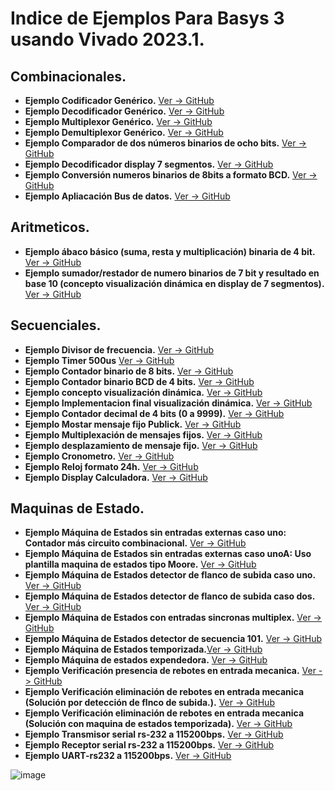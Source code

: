 # **Indice de Ejemplos Para Basys 3 usando Vivado 2023.1.**

## **Combinacionales.**
* **Ejemplo Codificador Genérico.** [Ver -> GitHub](https://github.com/ceroma1/VHDL-Basys3/tree/main/Combinacionales/Codificador)
* **Ejemplo Decodificador Genérico.** [Ver -> GitHub](https://github.com/ceroma1/VHDL-Basys3/tree/main/Combinacionales/Decodificador)
* **Ejemplo Multiplexor Genérico.** [Ver -> GitHub](https://github.com/ceroma1/VHDL-Basys3/tree/main/Combinacionales/Multiplexor)
* **Ejemplo Demultiplexor Genérico.** [Ver -> GitHub](https://github.com/ceroma1/VHDL-Basys3/tree/main/Combinacionales/Demultiplexor)
* **Ejemplo Comparador de dos números binarios de ocho bits.** [Ver -> GitHub](https://github.com/ceroma1/VHDL-Basys3/tree/main/Combinacionales/ComparadorBinario)
* **Ejemplo Decodificador display 7 segmentos.** [Ver -> GitHub](https://github.com/ceroma1/VHDL-Basys3/tree/main/Combinacionales/Display7segmento)
* **Ejemplo Conversión numeros binarios de 8bits a formato BCD.** [Ver -> GitHub](https://github.com/ceroma1/VHDL-Basys3/tree/main/Combinacionales/BinarioBCD_V1)
* **Ejemplo Apliacación Bus de datos.** [Ver -> GitHub](https://github.com/ceroma1/VHDL-Basys3/tree/main/Combinacionales/Bus_datos)

## **Aritmeticos.**
* **Ejemplo ábaco básico (suma, resta y multiplicación) binaria de 4 bit.** [Ver -> GitHub](https://github.com/ceroma1/VHDL-Basys3/tree/main/Aritmeticos/AbacoBasico)
* **Ejemplo sumador/restador de numero binarios de 7 bit y resultado en base 10 (concepto visualización dinámica en display de 7 segmentos).** [Ver -> GitHub](https://github.com/ceroma1/VHDL-Basys3/tree/main/Aritmeticos/AbacoSinsigno)

## **Secuenciales.**
* **Ejemplo Divisor de frecuencia.** [Ver -> GitHub](https://github.com/ceroma1/VHDL-Basys3/tree/main/Secuenciales/DivisorFrecuencia)
* **Ejemplo Timer 500us** [Ver -> GitHub](https://github.com/ceroma1/VHDL-Basys3/tree/main/Secuenciales/Timer)
* **Ejemplo Contador binario de 8 bits.** [Ver -> GitHub](https://github.com/ceroma1/VHDL-Basys3/tree/main/Secuenciales/ContadorBinario)
* **Ejemplo Contador binario BCD de 4 bits.** [Ver -> GitHub](https://github.com/ceroma1/VHDL-Basys3/tree/main/Secuenciales/ContadorBCD)
* **Ejemplo concepto visualización dinámica.** [Ver -> GitHub](https://github.com/ceroma1/VHDL-Basys3/tree/main/Secuenciales/MuxDisplayMano)
* **Ejemplo Implementacion final visualización dinámica.** [Ver -> GitHub](https://github.com/ceroma1/VHDL-Basys3/tree/main/Secuenciales/MuxDisplayAuto)
* **Ejemplo Contador decimal de 4 bits (0 a 9999).** [Ver -> GitHub](https://github.com/ceroma1/VHDL-Basys3/tree/main/Secuenciales/ContadorDecimal)
* **Ejemplo Mostar mensaje fijo Publick.** [Ver -> GitHub](https://github.com/ceroma1/VHDL-Basys3/tree/main/Secuenciales/publick7seg)
* **Ejemplo Multiplexación de mensajes fijos.** [Ver -> GitHub](https://github.com/ceroma1/VHDL-Basys3/tree/main/Secuenciales/MuxPublick)
* **Ejemplo desplazamiento de mensaje fijo.** [Ver -> GitHub](https://github.com/ceroma1/VHDL-Basys3/tree/main/Secuenciales/PublickDesplaza)
* **Ejemplo Cronometro.** [Ver -> GitHub](https://github.com/ceroma1/VHDL-Basys3/tree/main/Aplicaciones/Cronometro)
* **Ejemplo Reloj formato 24h.** [Ver -> GitHub](https://github.com/ceroma1/VHDL-Basys3/tree/main/Aplicaciones/cronometroV2)
* **Ejemplo Display Calculadora.** [Ver -> GitHub](https://github.com/ceroma1/VHDL-Basys3/tree/main/Aplicaciones/Display_calculadora)

## **Maquinas de Estado.**
* **Ejemplo Máquina de Estados sin entradas externas caso uno: Contador más circuito combinacional.** [Ver -> GitHub](https://github.com/ceroma1/VHDL-Basys3/tree/main/MaquinaEstados/MaqEstadoUno)
* **Ejemplo Máquina de Estados sin entradas externas caso unoA: Uso plantilla maquina de estados tipo Moore.** [Ver -> GitHub](https://github.com/ceroma1/VHDL-Basys3/tree/main/MaquinaEstados/MaqEstadoUnoA)
* **Ejemplo Máquina de Estados detector de flanco de subida caso uno.** [Ver -> GitHub](https://github.com/ceroma1/VHDL-Basys3/tree/main/MaquinaEstados/MaqEstadoDos)
* **Ejemplo Máquina de Estados detector de flanco de subida caso dos.** [Ver -> GitHub](https://github.com/ceroma1/VHDL-Basys3/tree/main/MaquinaEstados/MaqEstadoDosA)
* **Ejemplo Máquina de Estados con entradas sincronas multiplex.** [Ver -> GitHub](https://github.com/ceroma1/VHDL-Basys3/tree/main/MaquinaEstados/MaqEstadoCuatro)
* **Ejemplo Máquina de Estados detector de secuencia 101.** [Ver -> GitHub](https://github.com/ceroma1/VHDL-Basys3/tree/main/MaquinaEstados/DetectaSucuencia)
* **Ejemplo Máquina de Estados temporizada.**[Ver -> GitHub](https://github.com/ceroma1/VHDL-Basys3/tree/main/MaquinaEstados/ReboteTemporizado)
* **Ejemplo Máquina de estados expendedora.** [Ver -> GitHub](https://github.com/crelec/VHDL-Basys3/tree/main/MaquinaEstados/ExpendioDisplay)
* **Ejemplo Verificación presencia de rebotes en entrada mecanica.** [Ver -> GitHub](https://github.com/ceroma1/VHDL-Basys3/tree/main/MaquinaEstados/VerificaUno)
* **Ejemplo Verificación eliminación de rebotes en entrada mecanica (Solución por detección de flnco de subida.).** [Ver -> GitHub](https://github.com/ceroma1/VHDL-Basys3/tree/main/MaquinaEstados/VerificaDos)
* **Ejemplo Verificación eliminación de rebotes en entrada mecanica (Solución con maquina de estados temporizada).** [Ver -> GitHub](https://github.com/ceroma1/VHDL-Basys3/tree/main/MaquinaEstados/VerificaTres)
* **Ejemplo Transmisor serial rs-232 a 115200bps.** [Ver -> GitHub](https://github.com/ceroma1/VHDL-Basys3/tree/main/MaquinaEstados/Serial-TX)
* **Ejemplo Receptor serial rs-232 a 115200bps.** [Ver -> GitHub](https://github.com/ceroma1/VHDL-Basys3/tree/main/MaquinaEstados/Serial-RX)
* **Ejemplo UART-rs232 a 115200bps.** [Ver -> GitHub](https://github.com/ceroma1/VHDL-Basys3/tree/main/Aplicaciones/UART-rs232)

![image](https://github.com/ceroma1/VHDL-Basys3/assets/49888643/a87a2e6d-104a-49c5-a9e1-631fd0fc7bea)
